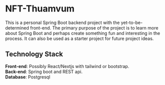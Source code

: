 # NFT-Thuamvum
This is a personal Spring Boot backend project with the yet-to-be-determined front-end. 
The primary purpose of the project is to learn more about Spring Boot and perhaps create something
fun and interesting in the process. It can also be used as a starter project for future project ideas.

## Technology Stack
**Front-end**: Possibly React/Nextjs with tailwind or bootstrap. <br/>
**Back-end**: Spring boot and REST api. </br>
**Database**: Postgresql <br/>
